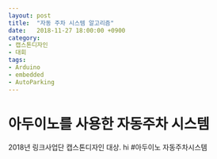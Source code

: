 ```yaml
---
layout: post
title:  "자동 주차 시스템 알고리즘"
date:   2018-11-27 18:00:00 +0900
category:
- 캡스톤디자인
- 대회
tags:
- Arduino
- embedded
- AutoParking
---
```

# 아두이노를 사용한 자동주차 시스템
2018년 링크사업단 캡스톤디자인 대상.
hi
#아두이노
자동주차시스템
